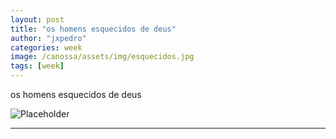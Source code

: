 ```yaml
---
layout: post
title: "os homens esquecidos de deus"
author: "jxpedro"
categories: week
image: /canossa/assets/img/esquecidos.jpg
tags: [week]
---
```


<p >os homens esquecidos de deus</p>

![Placeholder](/canossa/assets/img/esquecidos.jpg)

<p></p>

<hr/>